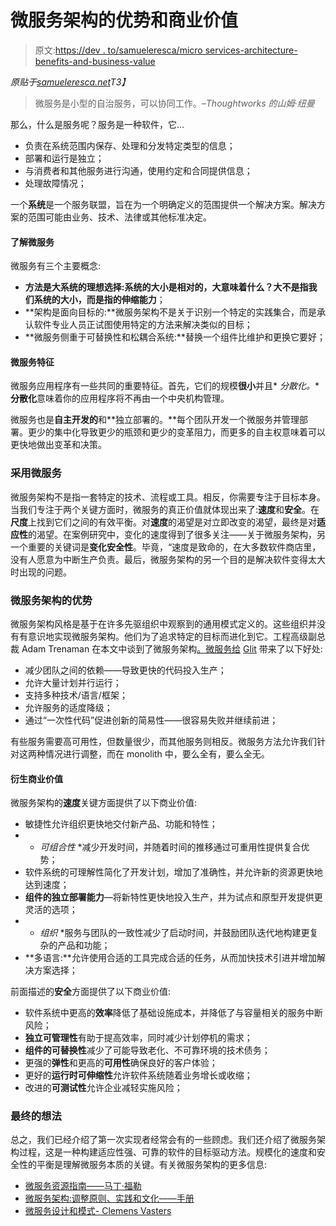 # 微服务架构的优势和商业价值

> 原文:[https://dev . to/samueleresca/micro services-architecture-benefits-and-business-value](https://dev.to/samueleresca/microservices-architecture-benefits-and-business-value)

*原贴于[samueleresca.net](https://samueleresca.net)T3】*

> 微服务是小型的自治服务，可以协同工作。<cite>–Thoughtworks 的山姆·纽曼</cite>

那么，什么是服务呢？服务是一种软件，它...

*   负责在系统范围内保存、处理和分发特定类型的信息；
*   部署和运行是独立；
*   与消费者和其他服务进行沟通，使用约定和合同提供信息；
*   处理故障情况；

一个**系统**是一个服务联盟，旨在为一个明确定义的范围提供一个解决方案。解决方案的范围可能由业务、技术、法律或其他标准决定。

#### [](#understanding%C3%A2-microservices)了解微服务

微服务有三个主要概念:

*   **方法是大系统的理想选择:**系统的大小是相对的，大意味着什么？大不是指我们系统的大小，而是指**的伸缩能力**；
*   **架构是面向目标的:**微服务架构不是关于识别一个特定的实践集合，而是承认软件专业人员正试图使用特定的方法来解决类似的目标；
*   **微服务侧重于可替换性和松耦合系统:**替换一个组件比维护和更换它要好；

#### [](#microservices-characteristics)微服务特征

微服务应用程序有一些共同的重要特征。首先，它们的规模**很小**并且* *分散化。** **分散化**意味着你的应用程序将不再由一个中央机构管理。

微服务也是**自主开发的**和**独立部署的。**每个团队开发一个微服务并管理部署。更少的集中化导致更少的瓶颈和更少的变革阻力，而更多的自主权意味着可以更快地做出变革和决策。

### [](#adopting-microservices)采用微服务

微服务架构不是指一套特定的技术、流程或工具。相反，你需要专注于目标本身。当我们专注于两个关键方面时，微服务的真正价值就体现出来了:**速度**和**安全**。在**尺度**上找到它们之间的有效平衡。对**速度**的渴望是对立即改变的渴望，最终是对**适应性**的渴望。在案例研究中，变化的速度得到了很多关注——关于微服务架构，另一个重要的关键词是**变化安全性**。毕竟，“速度是致命的，在大多数软件商店里，没有人愿意为中断生产负责。最后，微服务架构的另一个目的是解决软件变得太大时出现的问题。

### [](#microservices-architecture-benefits)微服务架构的优势

微服务架构风格是基于在许多先驱组织中观察到的通用模式定义的。这些组织并没有有意识地实现微服务架构。他们为了追求特定的目标而进化到它。工程高级副总裁 Adam Trenaman 在本文中谈到了微服务架构[。微服务给](https://www.infoq.com/news/2015/04/scaling-microservices-gilt) [Glit](https://www.gilt.com/) 带来了以下好处:

*   减少团队之间的依赖——导致更快的代码投入生产；
*   允许大量计划并行运行；
*   支持多种技术/语言/框架；
*   允许服务的适度降级；
*   通过“一次性代码”促进创新的简易性——很容易失败并继续前进；

有些服务需要高可用性，但数量很少，而其他服务则相反。微服务方法允许我们针对这两种情况进行调整，而在 monolith 中，要么全有，要么全无。

#### [](#deriving-business-value)衍生商业价值

微服务架构的**速度**关键方面提供了以下商业价值:

*   敏捷性允许组织更快地交付新产品、功能和特性；
*   * *可组合性* *减少开发时间，并随着时间的推移通过可重用性提供复合优势；
*   软件系统的可理解性简化了开发计划，增加了准确性，并允许新的资源更快地达到速度；
*   **组件的独立部署能力**—将新特性更快地投入生产，并为试点和原型开发提供更灵活的选项；
*   * *组织* *服务与团队的一致性减少了启动时间，并鼓励团队迭代地构建更复杂的产品和功能；
*   **多语言:**允许使用合适的工具完成合适的任务，从而加快技术引进并增加解决方案选择；

前面描述的**安全**方面提供了以下商业价值:

*   软件系统中更高的**效率**降低了基础设施成本，并降低了与容量相关的服务中断风险；
*   **独立可管理性**有助于提高效率，同时减少计划停机的需求；
*   **组件的可替换性**减少了可能导致老化、不可靠环境的技术债务；
*   更强的**弹性**和更高的**可用性**确保良好的客户体验；
*   更好的**运行时可伸缩性**允许软件系统随着业务增长或收缩；
*   改进的**可测试性**允许企业减轻实施风险；

### [](#final-thought)最终的想法

总之，我们已经介绍了第一次实现者经常会有的一些顾虑。我们还介绍了微服务架构过程，这是一种构建适应性强、可靠的软件的目标驱动方法。规模化的速度和安全性的平衡是理解微服务本质的关键。有关微服务架构的更多信息:

*   [微服务资源指南——马丁·福勒](https://martinfowler.com/microservices/)
*   [微服务架构:调整原则、实践和文化——手册](http://amzn.to/2pFBvtf)
*   [微服务设计和模式- Clemens Vasters](https://mva.microsoft.com/en-US/training-courses/microservices-design-and-patterns-16520?l=6uaeITHdC_5206218965)